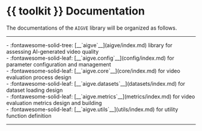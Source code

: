 # {{ toolkit }} Documentation

The documentations of the `AIGVE` library will be organized as follows.

-----------

<div class="grid cards" markdown>
- :fontawesome-solid-tree: [__`aigve`__](aigve/index.md) library for assessing AI-generated video quality
</div>

<div class="grid cards" markdown>
- :fontawesome-solid-leaf: [__`aigve.config`__](config/index.md) for parameter configuration and management
</div>

<div class="grid cards" markdown>
- :fontawesome-solid-leaf: [__`aigve.core`__](core/index.md) for video evaluation process design
</div>

<div class="grid cards" markdown>
- :fontawesome-solid-leaf: [__`aigve.datasets`__](datasets/index.md) for dataset loading design
</div>

<div class="grid cards" markdown>
- :fontawesome-solid-leaf: [__`aigve.metrics`__](metrics/index.md) for video evaluation metrics design and building
</div>

<div class="grid cards" markdown>
- :fontawesome-solid-leaf: [__`aigve.utils`__](utils/index.md) for utility function definition
</div>

-----------